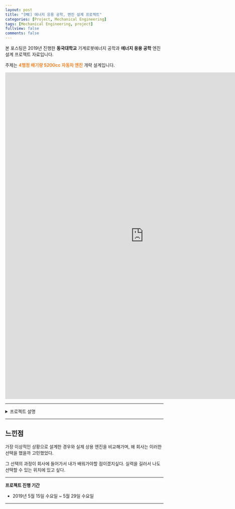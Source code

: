 ```yaml
---
layout: post
title: "[ME] 에너지 응용 공학, 엔진 설계 프로젝트"
categories: [Project, Mechanical Engineering]
tags: [Mechanical Engineering, project]
fullview: false
comments: false
---
```


본 포스팅은 2019년 진행한 **동국대학교** 기계로봇에너지 공학과 **에너지 응용 공학** 엔진 설계 프로젝트 자료입니다.

주제는 **<span style="color:#F58224">4행정 배기량 5200cc 자동차 엔진</span>** 개략 설계입니다.

<iframe src="https://onedrive.live.com/embed?cid=ADFD1CC231D5D8DA&resid=ADFD1CC231D5D8DA%218224&authkey=AByoGxqcs-_EueU&em=2" width="880" height="1040" frameborder="0" scrolling="no"></iframe>

---

<details>
<summary>프로젝트 설명</summary>
<div markdown="1">

## 프로젝트 요약

엔진의 특성을 이해하여 엔진을 설계하고 실제 상용 화 된 차의 엔진들 중 하나와 비교하여 효율을 올릴 수 있는 방안을 토의한다.

또한 실린더 수, 보어와 행정, 압축비, 흡입 공기밀도, 공연비, 마찰계수의 인자들을 변화시켜 최고출력을 낼 수 있는 엔진을 설계한다.

</div>
</details>

---

## 느낀점

가장 이상적인 상황으로 설계한 경우와 실제 상용 엔진을 비교해가며, 왜 회사는 이러한 선택을 했을까 고민했었다.

그 선택의 과정이 회사에 들어가서 내가 배워가야할 점이겠지싶다. 실력을 길러서 나도 선택할 수 있는 위치에 있고 싶다.

---

**프로젝트 진행 기간**
- 2019년 5월 15일 수요일 ~ 5월 29일 수요일

---